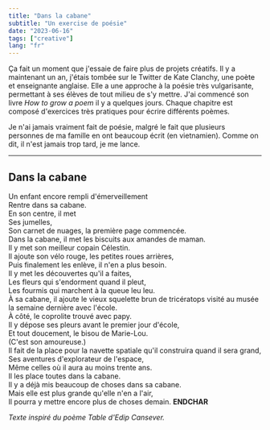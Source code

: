 ```yaml
---
title: "Dans la cabane"
subtitle: "Un exercise de poésie"
date: "2023-06-16"
tags: ["creative"]
lang: "fr"
---
```


Ça fait un moment que j'essaie de faire plus de projets créatifs. Il y a maintenant un an, j'étais tombée sur le Twitter de Kate Clanchy, une poète et enseignante anglaise. Elle a une approche à la poésie très vulgarisante, permettant à ses élèves de tout milieu de s'y mettre. J'ai commencé son livre <cite>How to grow a poem</cite> il y a quelques jours. Chaque chapitre est composé d'exercices très pratiques pour écrire différents poèmes.

Je n'ai jamais vraiment fait de poésie, malgré le fait que plusieurs personnes de ma famille en ont beaucoup écrit (en vietnamien). Comme on dit, il n'est jamais trop tard, je me lance.

---

## Dans la cabane

Un enfant encore rempli d'émerveillement  
Rentre dans sa cabane.  
En son centre, il met  
Ses jumelles,  
Son carnet de nuages, la première page commencée.  
Dans la cabane, il met les biscuits aux amandes de maman.  
Il y met son meilleur copain Célestin.  
Il ajoute son vélo rouge, les petites roues arrières,  
Puis finalement les enlève, il n'en a plus besoin.  
Il y met les découvertes qu'il a faites,  
Les fleurs qui s'endorment quand il pleut,  
Les fourmis qui marchent à la queue leu leu.  
À sa cabane, il ajoute le vieux squelette brun de tricératops visité au musée la semaine dernière avec
l'école.  
À côté, le coprolite trouvé avec papy.  
Il y dépose ses pleurs avant le premier jour d'école,  
Et tout doucement, le bisou de Marie-Lou.  
(C'est son amoureuse.)  
Il fait de la place pour la navette spatiale qu'il construira quand il sera grand,  
Ses aventures d'explorateur de l'espace,  
Même celles où il aura au moins trente ans.  
Il les place toutes dans la cabane.  
Il y a déjà mis beaucoup de choses dans sa cabane.  
Mais elle est plus grande qu'elle n'en a l'air,  
Il pourra y mettre encore plus de choses demain. **ENDCHAR**

<em>Texte inspiré du poème <cite>Table</cite> d'Edip Cansever.</em>
